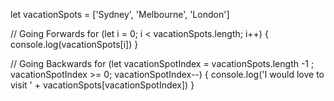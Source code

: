 let vacationSpots = ['Sydney', 'Melbourne', 'London']

// Going Forwards
for (let i = 0; i < vacationSpots.length; i++) {
  console.log(vacationSpots[i])
}

// Going Backwards
for (let vacationSpotIndex = vacationSpots.length -1 ; vacationSpotIndex >= 0; vacationSpotIndex--) {
  console.log('I would love to visit ' + vacationSpots[vacationSpotIndex])
}
  